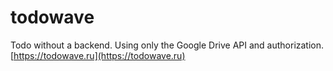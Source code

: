 # todowave

Todo without a backend.  Using only the Google Drive API and authorization.
[https://todowave.ru](https://todowave.ru)
